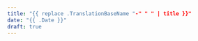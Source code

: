 ```yaml
---
title: "{{ replace .TranslationBaseName "-" " " | title }}"
date: "{{ .Date }}"
draft: true
---
```


